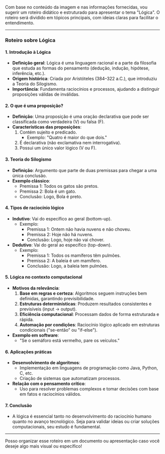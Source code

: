 Com base no conteúdo da imagem e nas informações fornecidas, vou sugerir um roteiro didático e estruturado para apresentar o tema "Lógica". O roteiro será dividido em tópicos principais, com ideias claras para facilitar o entendimento.

---

### **Roteiro sobre Lógica**

#### 1. **Introdução à Lógica**

- **Definição geral**: Lógica é uma linguagem racional e a parte da filosofia que estuda as formas do pensamento (dedução, indução, hipótese, inferência, etc.).
- **Origem histórica**: Criada por Aristóteles (384–322 a.C.), que introduziu a Teoria do Silogismo.
- **Importância**: Fundamenta raciocínios e processos, ajudando a distinguir proposições válidas de inválidas.

#### 2. **O que é uma proposição?**

- **Definição**: Uma proposição é uma oração declarativa que pode ser classificada como verdadeira (V) ou falsa (F).
- **Características das proposições**:
    1. Contém sujeito e predicado.
        - Exemplo: "Quatro é maior do que dois."
    2. É declarativa (não exclamativa nem interrogativa).
    3. Possui um único valor lógico (V ou F).

#### 3. **Teoria do Silogismo**

- **Definição**: Argumento que parte de duas premissas para chegar a uma única conclusão.
- **Exemplo clássico**:
    - Premissa 1: Todos os gatos são pretos.
    - Premissa 2: Bola é um gato.
    - Conclusão: Logo, Bola é preto.

#### 4. **Tipos de raciocínio lógico**

- **Indutivo**: Vai do específico ao geral (bottom-up).
    - Exemplo:
        - Premissa 1: Ontem não havia nuvens e não choveu.
        - Premissa 2: Hoje não há nuvens.
        - Conclusão: Logo, hoje não vai chover.
- **Dedutivo**: Vai do geral ao específico (top-down).
    - Exemplo:
        - Premissa 1: Todos os mamíferos têm pulmões.
        - Premissa 2: A baleia é um mamífero.
        - Conclusão: Logo, a baleia tem pulmões.

#### 5. **Lógica no contexto computacional**

- **Motivos da relevância**:
    1. **Base em regras e certeza**: Algoritmos seguem instruções bem definidas, garantindo previsibilidade.
    2. **Estruturas determinísticas**: Produzem resultados consistentes e previsíveis (input -> output).
    3. **Eficiência computacional**: Processam dados de forma estruturada e rápida.
    4. **Automação por condições**: Raciocínio lógico aplicado em estruturas condicionais ("se-então" ou "if-else").
- **Exemplo em software**:
    - "Se o semáforo está vermelho, pare os veículos."

#### 6. **Aplicações práticas**

- **Desenvolvimento de algoritmos**:
    - Implementação em linguagens de programação como Java, Python, C, etc.
    - Criação de sistemas que automatizam processos.
- **Relação com o pensamento crítico**:
    - Uso para resolver problemas complexos e tomar decisões com base em fatos e raciocínios válidos.

#### 7. **Conclusão**

- A lógica é essencial tanto no desenvolvimento do raciocínio humano quanto no avanço tecnológico. Seja para validar ideias ou criar soluções computacionais, seu estudo é fundamental.

---

Posso organizar esse roteiro em um documento ou apresentação caso você deseje algo mais visual ou específico!